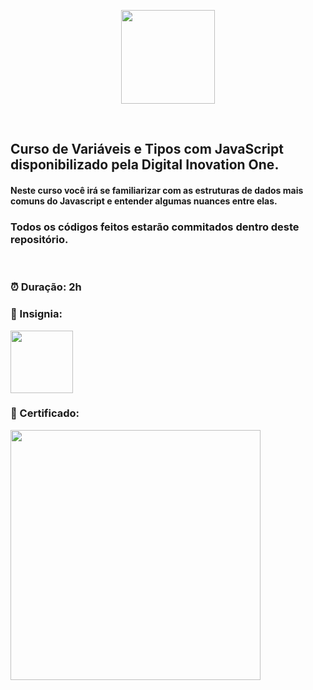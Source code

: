 <p align="center">
<img src="https://hermes.digitalinnovation.one/courses/cover/881a50c9-351e-4cf0-86d4-3ca6ac4a7d22_cover.png" height="150" >
</p><br>
<p align="center">
<h2> Curso de Variáveis e Tipos com JavaScript disponibilizado pela Digital Inovation One.</h2>
<h4> Neste curso você irá se familiarizar com as estruturas de dados mais comuns do Javascript e entender algumas nuances entre elas.</h4>

<h3> Todos os códigos feitos estarão commitados dentro deste repositório.</h3>
<br>
<h3> ⏰ Duração: 2h</h3>
<h3> 🏅 Insignia:</h3>
<a href="#"><img src="https://hermes.digitalinnovation.one/courses/badge/22efbe24-6719-4210-a850-935468e140d4.png" height="100"></a><br>
<h3> 🧾 Certificado:</h3>
<a href="https://www.dio.me/certificate/4AE86B11/share" target="_blank"><img src="https://hermes.digitalinnovation.one/certificates/cover/4AE86B11.jpg" height="400"></a>

</p>
